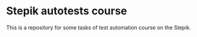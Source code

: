 # Stepik autotests course
This is a repository for some tasks of test automation course on the Stepik.